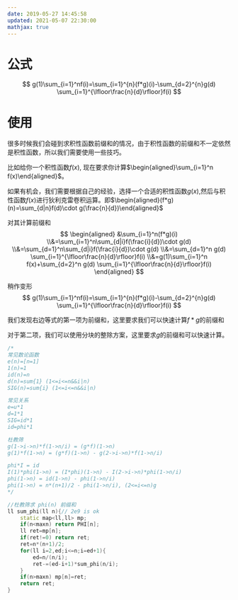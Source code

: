 ```yaml
---
date: 2019-05-27 14:45:58
updated: 2021-05-07 22:30:00
mathjax: true
---
```




# 公式


$$
g(1)\sum_{i=1}^nf(i)=\sum_{i=1}^{n}(f*g)(i)-\sum_{d=2}^{n}g(d) \sum_{i=1}^{\lfloor\frac{n}{d}\rfloor}f(i)
$$


# 使用

很多时候我们会碰到求积性函数前缀和的情况，由于积性函数的前缀和不一定依然是积性函数，所以我们需要使用一些技巧。

比如给你一个积性函数$f(x)$, 现在要求你计算$\begin{aligned}\sum_{i=1}^n f(x)\end{aligned}$。

<!-- more -->

如果有机会，我们需要根据自己的经验，选择一个合适的积性函数$g(x)$,然后与积性函数$f(x)$进行狄利克雷卷积运算。即$\begin{aligned}(f*g)(n)=\sum_{d|n}f(d)\cdot g(\frac{n}{d})\end{aligned}$

对其计算前缀和
$$
\begin{aligned}
&\sum_{i=1}^n(f*g)(i)
\\&=\sum_{i=1}^n\sum_{d|i}f(\frac{i}{d})\cdot g(d)
\\&=\sum_{d=1}^n\sum_{d|i}f(\frac{i}{d})\cdot g(d)
\\&=\sum_{d=1}^n g(d) \sum_{i=1}^{\lfloor\frac{n}{d}\rfloor}f(i)
\\&=g(1)\sum_{i=1}^n f(x)+\sum_{d=2}^n g(d) \sum_{i=1}^{\lfloor\frac{n}{d}\rfloor}f(i)
\end{aligned}
$$


稍作变形
$$
g(1)\sum_{i=1}^nf(i)=\sum_{i=1}^{n}(f*g)(i)-\sum_{d=2}^{n}g(d) \sum_{i=1}^{\lfloor\frac{n}{d}\rfloor}f(i)
$$


我们发现右边等式的第一项为前缀和，这里要求我们可以快速计算$f*g$的前缀和

对于第二项，我们可以使用分块的整除方案，这里要求$g$的前缀和可以快速计算。

```c++
/*
常见数论函数
e(n)=[n=1]
1(n)=1
id(n)=n
d(n)=sum{1} (1<=i<=n&&i|n)
SIG(n)=sum{i} (1<=i<=n&&i|n)

常见关系
e=u*1
d=1*1
SIG=id*1
id=phi*1

杜教筛
g(1->i->n)*f(1->n/i) = (g*f)(1->n)
g(1)*f(1->n) = (g*f)(1->n) - g(2->i->n)*f(1->n/i)

phi*I = id
I(1)*phi(1->n) = (I*phi)(1->n) - I(2->i->n)*phi(1->n/i)
phi(1->n) = id(1->n) - phi(1->n/i)
phi(1->n) = n*(n+1)/2 - phi(1->n/i), (2<=i<=n)g
*/

//杜教筛求 phi(n) 前缀和
ll sum_phi(ll n){// 2e9 is ok
    static map<ll,ll> mp;
    if(n<maxn) return PHI[n];
    ll ret=mp[n];
    if(ret!=0) return ret;
    ret=n*(n+1)/2;
    for(ll i=2,ed;i<=n;i=ed+1){
        ed=n/(n/i);
        ret-=(ed-i+1)*sum_phi(n/i);
    }
    if(n>maxn) mp[n]=ret;
    return ret;
}
```

